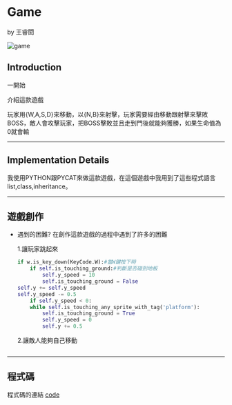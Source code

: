 <link rel="stylesheet" type="text/css" media="all" href="style.css" />

# Game
by 王睿閎

![game](boom.gif)

## Introduction

一開始

介紹這款遊戲

玩家用{W,A,S,D}來移動，以{N,B}來射擊，玩家需要經由移動跟射擊來擊敗BOSS，敵人會攻擊玩家，把BOSS擊敗並且走到門後就能夠獲勝，如果生命值為0就會輸


---

## Implementation Details

我使用PYTHON跟PYCAT來做這款遊戲，在這個遊戲中我用到了這些程式語言list,class,inheritance。



---

## 遊戲創作

- 遇到的困難?
    在創作這款遊戲的過程中遇到了許多的困難
    
    1.讓玩家跳起來
    ```Python
    if w.is_key_down(KeyCode.W):#當W鍵按下時
        if self.is_touching_ground:#判斷是否碰到地板
            self.y_speed = 10
            self.is_touching_ground = False
    self.y += self.y_speed
    self.y_speed -= 0.5
        if self.y_speed < 0:
        while self.is_touching_any_sprite_with_tag('platform'):
            self.is_touching_ground = True
            self.y_speed = 0
            self.y += 0.5
    ```
    2.讓敵人能夠自己移動
    ```Python
    

---

## 程式碼

程式碼的連結 [code](https://github.com/HANKWRH/python-class-0/blob/main/L15/15-1.py)
